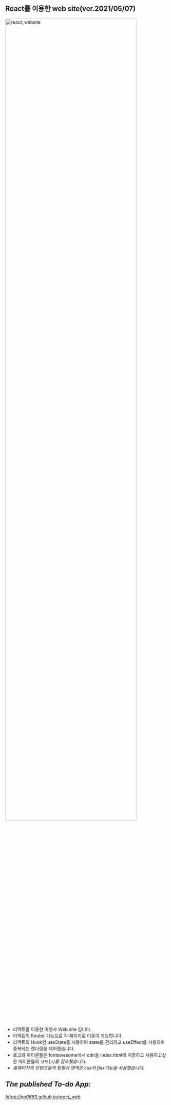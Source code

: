 ## React를 이용한 web site(ver.2021/05/07)

<img src="public/images/react_website_20210506.gif" width="90%" height="80%" alt="react_website"></img>

* 리액트를 이용한 여행사 Web site 입니다.
* 리액트의 Router 기능으로 각 페이지로 이동이 가능합니다.
* 리액트의 Hook인 useState를 사용하여 state를 관리하고 useEffect를 사용하여 중복되는 렌더링을 제어했습니다.
* 로고와 아이콘들은 fontawesome에서 cdn을 index.html에 저장하고 사용하고싶은 아이콘들의 코드(<i>~)를 참조했습니다.
* 홈페이지의 컨텐츠들의 방향과 영역은 css의 flex기능을 사용했습니다.

## The published To-do App:

https://no0683.github.io/react_web
